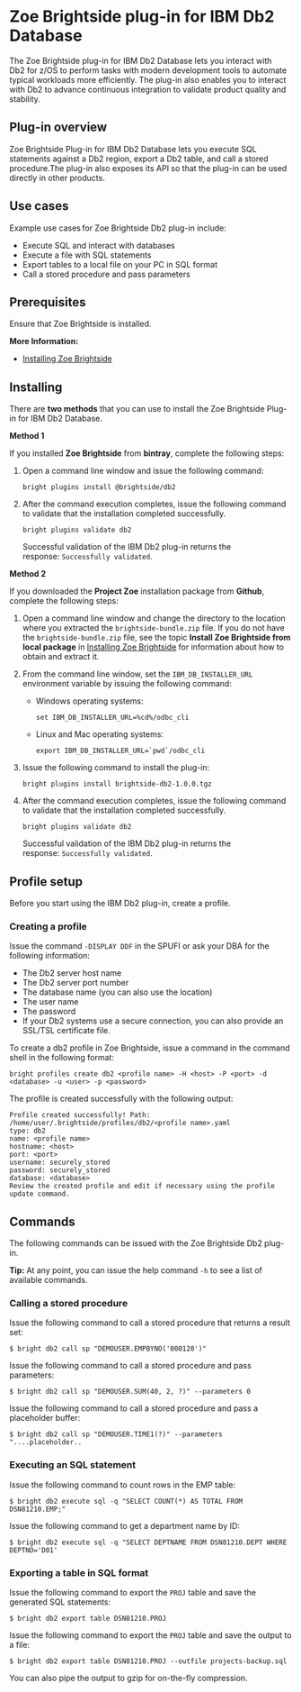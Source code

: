 # Zoe Brightside plug-in for IBM Db2 Database
The Zoe Brightside plug-in for IBM Db2 Database lets you
interact with Db2 for z/OS to perform tasks with modern development tools to automate typical workloads more efficiently. The plug-in also enables you to interact with Db2 to advance continuous integration to validate product quality and stability.

## Plug-in overview

Zoe Brightside Plug-in for IBM Db2 Database lets you execute SQL statements against a Db2 region, export a Db2 table, and call a stored procedure.The plug-in also exposes its API so that the plug-in can be used directly in other products.

## Use cases

Example use cases for Zoe Brightside Db2 plug-in include:
  - Execute SQL and interact with databases
  - Execute a file with SQL statements
  - Export tables to a local file on your PC in SQL format
  - Call a stored procedure and pass parameters

## Prerequisites

Ensure that Zoe Brightside is installed.

**More Information:**

  - [Installing Zoe Brightside](cli-installcli.md)

## Installing

There are **two methods** that you can use to install the Zoe Brightside Plug-in for IBM Db2 Database.

**Method 1**

If you installed **Zoe Brightside** from **bintray**, complete the following steps:

1. Open a command line window and issue the following command:

    ```
    bright plugins install @brightside/db2 
    ```

2. After the command execution completes, issue the following command to validate that the installation completed successfully. 

    ```
    bright plugins validate db2
    ```

    Successful validation of the IBM Db2 plug-in returns the response: `Successfully validated`.

**Method 2**

If you downloaded the **Project Zoe** installation package from **Github**, complete the following steps:

1. Open a command line window and change the directory to the location where you extracted the `brightside-bundle.zip` file. If you do not have the `brightside-bundle.zip` file, see the topic **Install Zoe Brightside from local package** in [Installing Zoe Brightside](cli-installcli.md) for information about how to obtain and extract it.

2. From the command line window, set the `IBM_DB_INSTALLER_URL` environment variable by issuing the following command:
  
    - Windows operating systems:
      
      ```
      set IBM_DB_INSTALLER_URL=%cd%/odbc_cli
      ```
    - Linux and Mac operating systems:
      
      ```
      export IBM_DB_INSTALLER_URL=`pwd`/odbc_cli
      ```
4. Issue the following command to install the plug-in:
    ```
    bright plugins install brightside-db2-1.0.0.tgz
    ```
5. After the command execution completes, issue the following command to validate that the installation completed successfully. 

    ```
    bright plugins validate db2
    ```

    Successful validation of the IBM Db2 plug-in returns the response: `Successfully validated`.

## Profile setup

Before you start using the IBM Db2 plug-in, create a profile.

### Creating a profile

Issue the command `-DISPLAY DDF` in the SPUFI or ask your DBA for the following information:

  - The Db2 server host name
  - The Db2 server port number
  - The database name (you can also use the location)
  - The user name
  - The password
  - If your Db2 systems use a secure connection, you can also
    provide an SSL/TSL certificate file.

To create a db2 profile in Zoe Brightside, issue a command in the command shell in the following format:

```
bright profiles create db2 <profile name> -H <host> -P <port> -d <database> -u <user> -p <password>  
```

The profile is created successfully with the following
output:

```
Profile created successfully! Path:
/home/user/.brightside/profiles/db2/<profile name>.yaml
type: db2
name: <profile name>
hostname: <host>
port: <port>
username: securely_stored
password: securely_stored
database: <database>
Review the created profile and edit if necessary using the profile update command.
```

## Commands  

The following commands can be issued with the Zoe Brightside Db2
plug-in.

**Tip:** At any point, you can issue the help command `-h` to see a list of available commands.

### Calling a stored procedure

Issue the following command to call a stored procedure that returns a result set:

```
$ bright db2 call sp "DEMOUSER.EMPBYNO('000120')"
```

Issue the following command to call a stored procedure and pass parameters:

```
$ bright db2 call sp "DEMOUSER.SUM(40, 2, ?)" --parameters 0
```

Issue the following command to call a stored procedure and pass a placeholder buffer:

```
$ bright db2 call sp "DEMOUSER.TIME1(?)" --parameters "....placeholder..
```

### Executing an SQL statement 

Issue the following command to count rows in the EMP table:

```
$ bright db2 execute sql -q "SELECT COUNT(*) AS TOTAL FROM DSN81210.EMP;"
```

Issue the following command to get a department name by ID:

```
$ bright db2 execute sql -q "SELECT DEPTNAME FROM DSN81210.DEPT WHERE DEPTNO='D01'
```

### Exporting a table in SQL format

Issue the following command to export the `PROJ` table and save the generated SQL
statements:

```
$ bright db2 export table DSN81210.PROJ
```

Issue the following command to export the `PROJ` table and save the output to a file:

```
$ bright db2 export table DSN81210.PROJ --outfile projects-backup.sql 
```

You can also pipe the output to gzip for on-the-fly compression.

